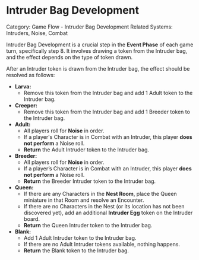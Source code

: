 # Intruder Bag Development

Category: Game Flow - Intruder Bag Development
Related Systems: Intruders, Noise, Combat

Intruder Bag Development is a crucial step in the **Event Phase** of each game turn, specifically step 8. It involves drawing a token from the Intruder bag, and the effect depends on the type of token drawn.

After an Intruder token is drawn from the Intruder bag, the effect should be resolved as follows:

- **Larva:**
  - Remove this token from the Intruder bag and add 1 Adult token to the Intruder bag.
- **Creeper:**
  - Remove this token from the Intruder bag and add 1 Breeder token to the Intruder bag.
- **Adult:**
  - All players roll for **Noise** in order.
  - If a player's Character is in Combat with an Intruder, this player **does not perform** a Noise roll.
  - **Return** the Adult Intruder token to the Intruder bag.
- **Breeder:**
  - All players roll for **Noise** in order.
  - If a player’s Character is in Combat with an Intruder, this player **does not perform** a Noise roll.
  - **Return** the Breeder Intruder token to the Intruder bag.
- **Queen:**
  - If there are any Characters in the **Nest Room**, place the Queen miniature in that Room and resolve an Encounter.
  - If there are no Characters in the Nest (or its location has not been discovered yet), add an additional **Intruder Egg** token on the Intruder board.
  - **Return** the Queen Intruder token to the Intruder bag.
- **Blank:**
  - Add 1 Adult Intruder token to the Intruder bag.
  - If there are no Adult Intruder tokens available, nothing happens.
  - **Return** the Blank token to the Intruder bag.
